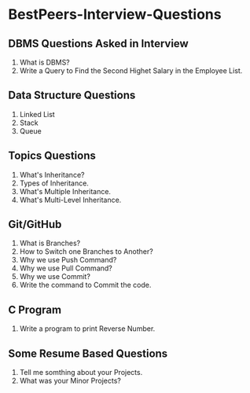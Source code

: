 # BestPeers-Interview-Questions

## DBMS Questions Asked in Interview

1. What is DBMS?
2. Write a Query to Find the Second Highet Salary in the Employee List.

## Data Structure Questions

1. Linked List
2. Stack
3. Queue

## Topics Questions

1. What's Inheritance?
2. Types of Inheritance.
3. What's Multiple Inheritance.
4. What's Multi-Level Inheritance.

## Git/GitHub

1. What is Branches?
2. How to Switch one Branches to Another?
3. Why we use Push Command?
4. Why we use Pull Command?
5. Why we use Commit?
6. Write the command to Commit the code.

## C Program

1. Write a program to print Reverse Number.

## Some Resume Based Questions

1. Tell me somthing about your Projects.
2. What was your Minor Projects?
